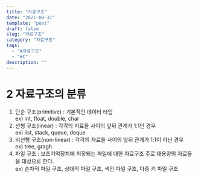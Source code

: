 ```yaml
---
title: "자료구조"
date: "2021-08-31"
template: "post"
draft: false
slug: "자료구조"
category: "자료구조"  
tags:
  - "#자료구조"
  - "#C"
description: ""
---
```


# 2 자료구조의 분류

1. 단순 구조(primitive) : 기본적인 데이터 타입  
ex) int, float, double, char
2. 선형 구조(linear) : 각각의 자료들 사이의 앞뒤 관계가 1:1인 경우  
ex) list, stack, queue, deque
3. 비선형 구조(non-linear) : 각각의 자료들 사이의 앞뒤 관계가 1:1이 아닌 경우  
ex) tree, gragh
4. 파일 구조 : 보조기억장치에 저장되는 파일에 대한 자료구조 주로 대용량의 자료들을 대상으로 한다.  
ex) 순차적 파일 구조, 상대적 파일 구조, 색인 파일 구조, 다중 키 파일 구조